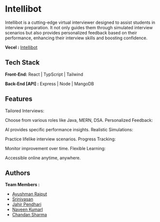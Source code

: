 # Intellibot

Intellibot is a cutting-edge virtual interviewer designed to assist students in interview preparation. It not only guides them through simulated interview scenarios but also provides personalized feedback based on their performance, enhancing their interview skills and boosting confidence.

**Vecel :**  [Intellibot](https://intellibotfrontend.vercel.app/)
## Tech Stack

**Front-End:** React | TypScript | Tailwind

**Back-End [API] :** Express | Node | MangoDB 

## Features
 Tailored Interviews:

Choose from various roles like Java, MERN, DSA.
Personalized Feedback:

AI provides specific performance insights.
Realistic Simulations:

Practice lifelike interview scenarios.
Progress Tracking:

Monitor improvement over time.
Flexible Learning:

Accessible online anytime, anywhere.

## Authors
**Team Members :**
- [Ayushman Rajput](https://github.com/AyushmaanRajput)
- [Srinivasan](https://github.com/Srinivas831)
- [Jahir Pendhari](https://github.com/JahirPendhari09)
- [Naveen Kumarl](https://github.com/S-Naveen-Kumar-1) 
- [Chandan Sharma]() 
